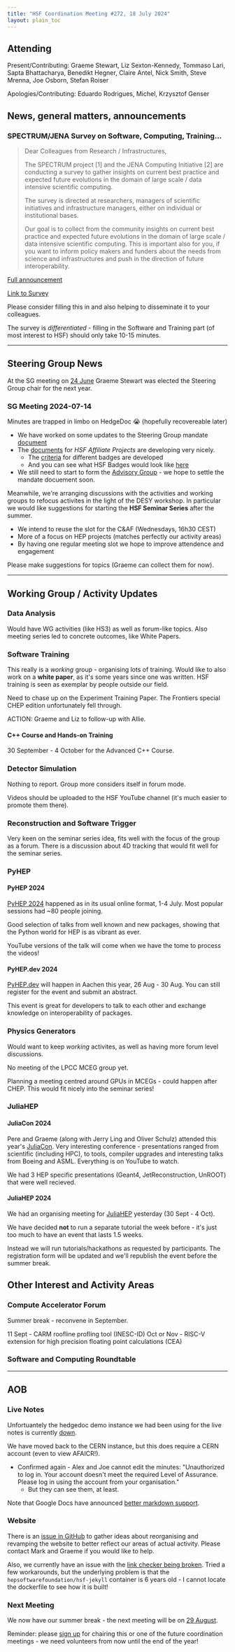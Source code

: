 ```yaml
---
title: "HSF Coordination Meeting #272, 18 July 2024"
layout: plain_toc
---
```

## Attending

Present/Contributing: Graeme Stewart, Liz Sexton-Kennedy, Tommaso Lari, Sapta Bhattacharya, Benedikt Hegner, Claire Antel, Nick Smith, Steve Mrenna, Joe Osborn, Stefan Roiser

Apologies/Contributing: Eduardo Rodrigues, Michel, Krzysztof Genser

## News, general matters, announcements

### SPECTRUM/JENA Survey on Software, Computing, Training...

> Dear Colleagues from Research / Infrastructures,
> 
> The SPECTRUM project [1] and the JENA Computing Initiative [2] are conducting a survey to gather insights on current best practice and expected future evolutions in the domain of large scale / data intensive scientific computing.
> 
> The survey is directed at researchers, managers of scientific initiatives and infrastructure managers, either on individual or institutional bases.
> 
> Our goal is to collect from the community insights on current best practice and expected future evolutions in the domain of large scale / data intensive scientific computing. This is important also for you, if you want to inform policy makers and funders about the needs from science and infrastructures and push in the direction of future interoperability.

[Full announcement](https://www.spectrumproject.eu/article/spectrumjena-survey-on-the-future-of-scientific-computing)

[Link to Survey](https://ec.europa.eu/eusurvey/runner/SPECTRUM-JENA_Survey1)

Please consider filling this in and also helping to disseminate it to your colleagues.

The survey is *differentiated* - filling in the Software and Training part (of most interest to HSF) should only take 10-15 minutes.

---

## Steering Group News

At the SG meeting on [24 June](https://hepsoftwarefoundation.org/organization/2024/06/24/steering.html) Graeme Stewart was elected the Steering Group chair for the next year.

### SG Meeting 2024-07-14

Minutes are trapped in limbo on HedgeDoc 😭 (hopefully recovereable later)

- We have worked on some updates to the Steering Group mandate [document](https://docs.google.com/document/d/1SxLPq1gUHBCnCcIhrVy7QuqysGshyFAxeUrZlh80NX4/edit?usp=sharing)
- The [documents](https://docs.google.com/document/d/1Un1V21LdehQNwkNGeUZOl_GBQ8IdjUpDp5bi9g2YvLg/edit?usp=sharing) for *HSF Affiliate Projects* are developing very nicely.
    - The [criteria](https://docs.google.com/document/d/1AiLcqyLA4c1y2Iq-YZyKP7DwN8m2AJb_J44cDuGGAXI/edit?usp=sharing) for different badges are developed
    - And you can see what HSF Badges would look like [here](https://github.com/HSF/hsf.github.io/blob/main/images/HSF-logo/README.md)
- We still need to start to form the [Advisory Group](https://docs.google.com/document/d/1L62pleuuME6K9WLl5T4KQaImPP_Qpc8HSym-XBNTKv8/edit?usp=sharing) - we hope to settle the mandate docuement soon.

Meanwhile, we're arranging discussions with the activities and working groups to refocus activites in the light of the DESY workshop. In particular we would like suggestions for starting the **HSF Seminar Series** after the summer.

-  We intend to reuse the slot for the C&AF (Wednesdays, 16h30 CEST)
-  More of a focus on HEP projects (matches perfectly our activity areas)
-  By having one regular meeting slot we hope to improve attendence and engagement

Please make suggestions for topics (Graeme can collect them for now).

---

## Working Group / Activity Updates

### Data Analysis

Would have WG activities (like HS3) as well as forum-like topics. Also meeting series led to concrete outcomes, like White Papers.

### Software Training

This really is a *working* group - organising lots of training. Would like to also work on a **white paper**, as it's some years since one was written. HSF training is seen as exemplar by people outside our field.

Need to chase up on the Experiment Training Paper. The Frontiers special CHEP edition unfortunately fell through.

ACTION: Graeme and Liz to follow-up with Allie.

#### C++ Course and Hands-on Training

30 September - 4 October for the Advanced C++ Course.
    
### Detector Simulation

Nothing to report. Group more considers itself in forum mode.

Videos should be uploaded to the HSF YouTube channel (it's much easier to promote them there).

### Reconstruction and Software Trigger

Very keen on the seminar series idea, fits well with the focus of the group as a forum. There is a discussion about 4D tracking that would fit well for the seminar series.

### PyHEP

#### PyHEP 2024

[PyHEP 2024](https://indico.cern.ch/e/PyHEP2024) happened as in its usual online format, 1-4 July. Most popular sessions had ~80 people joining.

Good selection of talks from well known and new packages, showing that the Python world for HEP is as vibrant as ever.

YouTube versions of the talk will come when we have the tome to process the videos!

#### PyHEP.dev 2024

[PyHEP.dev](https://indico.cern.ch/e/PyHEP2024.dev) will happen in Aachen this year, 26 Aug - 30 Aug. You can still register for the event and submit an abstract.

This event is great for developers to talk to each other and exchange knowledge on interoperability of packages.

### Physics Generators

Would want to keep *working* activites, as well as having more forum level discussions.

No meeting of the LPCC MCEG group yet.

Planning a meeting centred around GPUs in MCEGs - could happen after CHEP. This would fit nicely into the seminar series!

### JuliaHEP

#### JuliaCon 2024

Pere and Graeme (along with Jerry Ling and Oliver Schulz) attended this year's [JuliaCon](https://juliacon.org/2024/). Very interesting conference - presentations ranged from scientific (including HPC), to tools, compiler upgrades and interesting talks from Boeing and ASML. Everything is on YouTube to watch.

We had 3 HEP specific presentations (Geant4, JetReconstruction, UnROOT) that were well recieved.

#### JuliaHEP 2024

We had an organising meeting for [JuliaHEP](https://indico.cern.ch/e/juliahep2024) yesterday (30 Sept - 4 Oct).

We have decided **not** to run a separate tutorial the week before - it's just too much to have an event that lasts 1.5 weeks.

Instead we will run tutorials/hackathons as requested by participants. The registration form will be updated and we'll republish the event before the summer break.

## Other Interest and Activity Areas

### Compute Accelerator Forum

Summer break - reconvene in September.

11 Sept - CARM roofline profling tool (INESC-ID)
Oct or Nov - RISC-V extension for high precision floating point calculations (CEA)

### Software and Computing Roundtable


---

## AOB

### Live Notes

Unfortuantely the hedgedoc demo instance we had been using for the live notes is currently [down](https://community.hedgedoc.org/t/status-of-the-demo-instance/1634/4).

We have moved back to the CERN instance, but this does require a CERN account (even to view AFAICR!).

- Confirmed again - Alex and Joe cannot edit the minutes: "Unauthorized to log in. Your account doesn't meet the required Level of Assurance. Please log in using the account from your organisation."
    - But they can see them, at least.

Note that Google Docs have announced [better markdown support](https://workspaceupdates.googleblog.com/2024/07/import-and-export-markdown-in-google-docs.html).

### Website

There is an [issue in GitHub](https://github.com/HSF/hsf.github.io/issues/1411) to gather ideas about reorganising and revamping the website to better reflect our areas of actual activity. Please contact Mark and Graeme if you would like to help.

Also, we currently have an issue with the [link checker being broken](https://github.com/HSF/hsf.github.io/issues/1559). Tried a few workarounds, but the underlying problem is that the `hepsoftwarefoundation/hsf-jekyll` container is 6 years old - I cannot locate the dockerfile to see how it is built!

### Next Meeting

We now have our summer break - the next meeting will be on [29 August](https://indico.cern.ch/event/1355755/).

Reminder: please [sign up](https://docs.google.com/spreadsheets/d/1Z1Z4payCpieOLiVFcC6y9j-KCj71u6xX232LHUgIHfI/edit) for chairing this or one of the future coordination meetings - we need volunteers from now until the end of the year!

